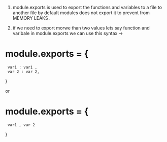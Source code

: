 1. module.exports is used to export the functions and variables to a file to another file by default modules does not export it to prevent from MEMORY LEAKS .

2. if we need to export morwe than two values lets say function and varibale in module.exports we can use this syntax -> 

# module.exports = {
     var1 : var1 , 
     var 2 : var 2,
}

or 
# module.exports = {
     var1 , var 2
}
